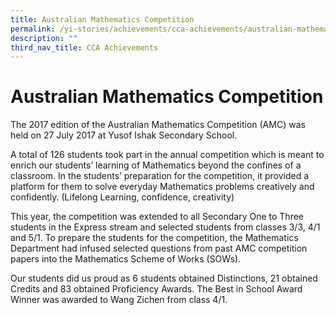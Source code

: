 ```yaml
---
title: Australian Mathematics Competition
permalink: /yi-stories/achievements/cca-achievements/australian-mathematics-competition/
description: ""
third_nav_title: CCA Achievements
---
```

# **Australian Mathematics Competition**

The 2017 edition of the Australian Mathematics Competition (AMC) was held on 27 July 2017 at Yusof Ishak Secondary School.

A total of 126 students took part in the annual competition which is meant to enrich our students’ learning of Mathematics beyond the confines of a classroom. In the students’ preparation for the competition, it provided a platform for them to solve everyday Mathematics problems creatively and confidently. (Lifelong Learning, confidence, creativity)

This year, the competition was extended to all Secondary One to Three students in the Express stream and selected students from classes 3/3, 4/1 and 5/1. To prepare the students for the competition, the Mathematics Department had infused selected questions from past AMC competition papers into the Mathematics Scheme of Works (SOWs).

Our students did us proud as 6 students obtained Distinctions, 21 obtained Credits and 83 obtained Proficiency Awards. The Best in School Award Winner was awarded to Wang Zichen from class 4/1.
